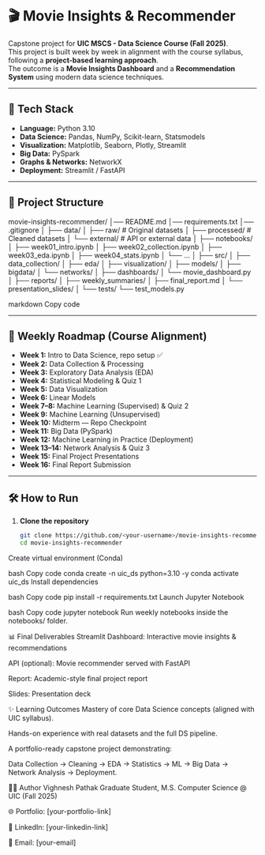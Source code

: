# 🎬 Movie Insights & Recommender

Capstone project for **UIC MSCS - Data Science Course (Fall 2025)**.  
This project is built week by week in alignment with the course syllabus, following a **project-based learning approach**.  
The outcome is a **Movie Insights Dashboard** and a **Recommendation System** using modern data science techniques.

---

## 🚀 Tech Stack
- **Language:** Python 3.10  
- **Data Science:** Pandas, NumPy, Scikit-learn, Statsmodels  
- **Visualization:** Matplotlib, Seaborn, Plotly, Streamlit  
- **Big Data:** PySpark  
- **Graphs & Networks:** NetworkX  
- **Deployment:** Streamlit / FastAPI  

---

## 📂 Project Structure
movie-insights-recommender/
│── README.md
│── requirements.txt
│── .gitignore
│
├── data/
│ ├── raw/ # Original datasets
│ ├── processed/ # Cleaned datasets
│ └── external/ # API or external data
│
├── notebooks/
│ ├── week01_intro.ipynb
│ ├── week02_collection.ipynb
│ ├── week03_eda.ipynb
│ ├── week04_stats.ipynb
│ └── ...
│
├── src/
│ ├── data_collection/
│ ├── eda/
│ ├── visualization/
│ ├── models/
│ ├── bigdata/
│ └── networks/
│
├── dashboards/
│ └── movie_dashboard.py
│
├── reports/
│ ├── weekly_summaries/
│ ├── final_report.md
│ └── presentation_slides/
│
└── tests/
└── test_models.py

markdown
Copy code

---

## 🎯 Weekly Roadmap (Course Alignment)

- **Week 1:** Intro to Data Science, repo setup ✅  
- **Week 2:** Data Collection & Processing  
- **Week 3:** Exploratory Data Analysis (EDA)  
- **Week 4:** Statistical Modeling & Quiz 1  
- **Week 5:** Data Visualization  
- **Week 6:** Linear Models  
- **Week 7–8:** Machine Learning (Supervised) & Quiz 2  
- **Week 9:** Machine Learning (Unsupervised)  
- **Week 10:** Midterm — Repo Checkpoint  
- **Week 11:** Big Data (PySpark)  
- **Week 12:** Machine Learning in Practice (Deployment)  
- **Week 13–14:** Network Analysis & Quiz 3  
- **Week 15:** Final Project Presentations  
- **Week 16:** Final Report Submission  

---

## 🛠️ How to Run

1. **Clone the repository**  
   ```bash
   git clone https://github.com/<your-username>/movie-insights-recommender.git
   cd movie-insights-recommender
Create virtual environment (Conda)

bash
Copy code
conda create -n uic_ds python=3.10 -y
conda activate uic_ds
Install dependencies

bash
Copy code
pip install -r requirements.txt
Launch Jupyter Notebook

bash
Copy code
jupyter notebook
Run weekly notebooks inside the notebooks/ folder.

📊 Final Deliverables
Streamlit Dashboard: Interactive movie insights & recommendations

API (optional): Movie recommender served with FastAPI

Report: Academic-style final project report

Slides: Presentation deck

✨ Learning Outcomes
Mastery of core Data Science concepts (aligned with UIC syllabus).

Hands-on experience with real datasets and the full DS pipeline.

A portfolio-ready capstone project demonstrating:

Data Collection → Cleaning → EDA → Statistics → ML → Big Data → Network Analysis → Deployment.

👨‍💻 Author
Vighnesh Pathak
Graduate Student, M.S. Computer Science @ UIC (Fall 2025)

🌐 Portfolio: [your-portfolio-link]

💼 LinkedIn: [your-linkedin-link]

📧 Email: [your-email]